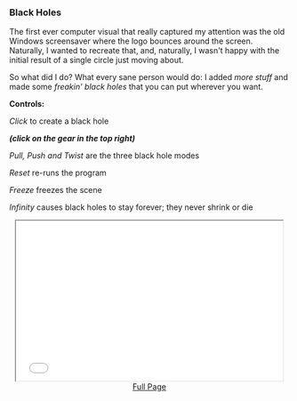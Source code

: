 ### Black Holes

The first ever computer visual that really captured my attention was the old Windows screensaver where the logo bounces around the screen. Naturally, I wanted to recreate that, and, naturally, I wasn't happy with the initial result of a single circle just moving about.

So what did I do? What every sane person would do: I added *more stuff* and made some *freakin' black holes* that you can put wherever you want.

**Controls:**

*Click* to create a black hole

***(click on the gear in the top right)***

*Pull, Push and Twist* are the three black hole modes

*Reset* re-runs the program

*Freeze* freezes the scene

*Infinity* causes black holes to stay forever; they never shrink or die

<center><iframe style='width:50vw;height:30vw;' src='/projects/js/vectors.html'></iframe></center>
<center><a href='/projects/js/vectors.html'>Full Page</a></center>